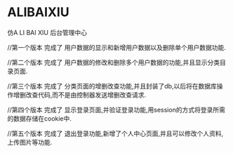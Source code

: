# ALIBAIXIU
仿A LI BAI XIU  后台管理中心

//第一个版本
完成了 用户数据的显示和新增用户数据以及删除单个用户数据功能.

//第二个版本
完成了 用户数据的修改和删除多个用户数据的功能,并且显示分类目录页面.

//第三个版本
完成了 分类页面的增删改查功能,并且封装了db,以后将在数据库操作增删改查代码,而不是由控制器发送增删改查请求.

//第四个版本
完成了 显示登录页面,并验证登录功能,用session的方式将登录所需的数据存储在cookie中.

//第五个版本
完成了  退出登录功能,新增了个人中心页面,并且可以修改个人资料,上传图片等功能.
